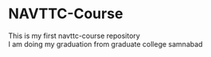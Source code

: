 # NAVTTC-Course
This is my first navttc-course repository <br>
I am doing my graduation from graduate college samnabad 
